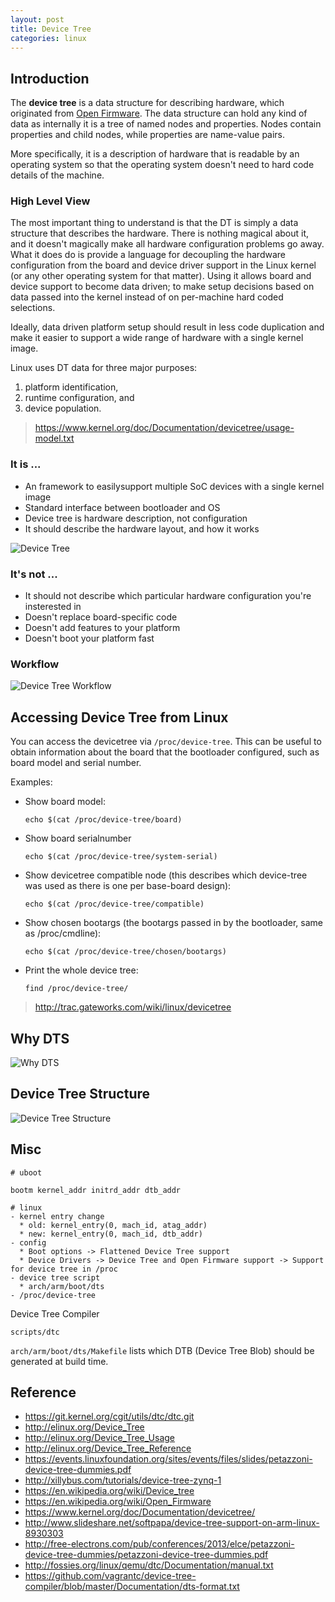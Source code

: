 ```yaml
---
layout: post
title: Device Tree
categories: linux
---
```


## Introduction

The **device tree** is a data structure for describing hardware, which originated from [Open Firmware](https://en.wikipedia.org/wiki/Open_Firmware). The data structure can hold any kind of data as internally it is a tree of named nodes and properties. Nodes contain properties and child nodes, while properties are name-value pairs.

More specifically, it is a description of hardware that is readable by an operating system so that the operating system doesn't need to hard code details of the machine.

### High Level View

The most important thing to understand is that the DT is simply a data
structure that describes the hardware.  There is nothing magical about
it, and it doesn't magically make all hardware configuration problems
go away.  What it does do is provide a language for decoupling the
hardware configuration from the board and device driver support in the
Linux kernel (or any other operating system for that matter).  Using
it allows board and device support to become data driven; to make
setup decisions based on data passed into the kernel instead of on
per-machine hard coded selections.

Ideally, data driven platform setup should result in less code
duplication and make it easier to support a wide range of hardware
with a single kernel image.

Linux uses DT data for three major purposes:

1. platform identification,
2. runtime configuration, and
3. device population.

> https://www.kernel.org/doc/Documentation/devicetree/usage-model.txt

### It is ...

- An framework to easilysupport multiple SoC devices with a single kernel image
- Standard interface between bootloader and OS
- Device tree is hardware description, not configuration
- It should describe the hardware layout, and how it works

![Device Tree](http://trac.gateworks.com/raw-attachment/wiki/linux/devicetree/devicetree.png)

### It's not ...

- It should not describe which particular hardware configuration you're insterested in
- Doesn't replace board-specific code
- Doesn't add features to your platform
- Doesn't boot your platform fast

### Workflow

![Device Tree Workflow](https://raw.githubusercontent.com/robbie-cao/repo-diagrams/master/linux/Linux-Device-Tree-Workflow.png)

## Accessing Device Tree from Linux

You can access the devicetree via `/proc/device-tree`. This can be useful to obtain information about the board that the bootloader configured, such as board model and serial number.

Examples:

- Show board model:

  ```
  echo $(cat /proc/device-tree/board)
  ```

- Show board serialnumber

  ```
  echo $(cat /proc/device-tree/system-serial)
  ```

- Show devicetree compatible node (this describes which device-tree was used as there is one per base-board design):

  ```
  echo $(cat /proc/device-tree/compatible)
  ```

- Show chosen bootargs (the bootargs passed in by the bootloader, same as /proc/cmdline):

  ```
  echo $(cat /proc/device-tree/chosen/bootargs)
  ```

- Print the whole device tree:

  ```
  find /proc/device-tree/
  ```

> http://trac.gateworks.com/wiki/linux/devicetree

## Why DTS

![Why DTS](http://img1.ph.126.net/V3mS5StDH6Kpdx-FXGGY7g==/6599333661097749001.png)

## Device Tree Structure

![Device Tree Structure](http://ece-research.unm.edu/jimp/codesign/ZED/Summary_of_the_Device_Tree.png)

## Misc

```
# uboot

bootm kernel_addr initrd_addr dtb_addr

# linux
- kernel entry change
  * old: kernel_entry(0, mach_id, atag_addr)
  * new: kernel_entry(0, mach_id, dtb_addr)
- config
  * Boot options -> Flattened Device Tree support
  * Device Drivers -> Device Tree and Open Firmware support -> Support for device tree in /proc
- device tree script
  * arch/arm/boot/dts
- /proc/device-tree
```

Device Tree Compiler

```
scripts/dtc
```

`arch/arm/boot/dts/Makefile` lists which DTB (Device Tree Blob) should be generated at build time.

## Reference

- https://git.kernel.org/cgit/utils/dtc/dtc.git
- http://elinux.org/Device_Tree
- http://elinux.org/Device_Tree_Usage
- http://elinux.org/Device_Tree_Reference
- https://events.linuxfoundation.org/sites/events/files/slides/petazzoni-device-tree-dummies.pdf
- http://xillybus.com/tutorials/device-tree-zynq-1
- https://en.wikipedia.org/wiki/Device_tree
- https://en.wikipedia.org/wiki/Open_Firmware
- https://www.kernel.org/doc/Documentation/devicetree/
- http://www.slideshare.net/softpapa/device-tree-support-on-arm-linux-8930303
- http://free-electrons.com/pub/conferences/2013/elce/petazzoni-device-tree-dummies/petazzoni-device-tree-dummies.pdf
- http://fossies.org/linux/qemu/dtc/Documentation/manual.txt
- https://github.com/vagrantc/device-tree-compiler/blob/master/Documentation/dts-format.txt
